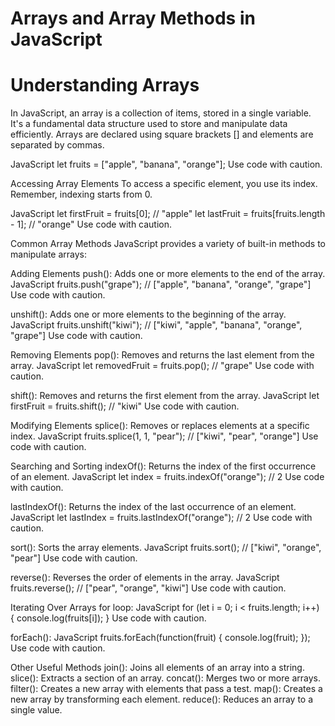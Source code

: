 # Arrays and Array Methods in JavaScript

# Understanding Arrays
In JavaScript, an array is a collection of items, stored in a single variable. It's a fundamental data structure used to store and manipulate data efficiently. Arrays are declared using square brackets [] and elements are separated by commas.

JavaScript
let fruits = ["apple", "banana", "orange"];
Use code with caution.

Accessing Array Elements
To access a specific element, you use its index. Remember, indexing starts from 0.

JavaScript
let firstFruit = fruits[0]; // "apple"
let lastFruit = fruits[fruits.length - 1]; // "orange"
Use code with caution.

Common Array Methods
JavaScript provides a variety of built-in methods to manipulate arrays:

Adding Elements
push(): Adds one or more elements to the end of the array.
JavaScript
fruits.push("grape"); // ["apple", "banana", "orange", "grape"]
Use code with caution.

unshift(): Adds one or more elements to the beginning of the array.
JavaScript
fruits.unshift("kiwi"); // ["kiwi", "apple", "banana", "orange", "grape"]
Use code with caution.

Removing Elements
pop(): Removes and returns the last element from the array.
JavaScript
let removedFruit = fruits.pop(); // "grape"
Use code with caution.

shift(): Removes and returns the first element from the array.
JavaScript
let firstFruit = fruits.shift(); // "kiwi"
Use code with caution.

Modifying Elements
splice(): Removes or replaces elements at a specific index.
JavaScript
fruits.splice(1, 1, "pear"); // ["kiwi", "pear", "orange"]
Use code with caution.

Searching and Sorting
indexOf(): Returns the index of the first occurrence of an element.
JavaScript
let index = fruits.indexOf("orange"); // 2
Use code with caution.

lastIndexOf(): Returns the index of the last occurrence of an element.
JavaScript
let lastIndex = fruits.lastIndexOf("orange"); // 2
Use code with caution.

sort(): Sorts the array elements.
JavaScript
fruits.sort(); // ["kiwi", "orange", "pear"]
Use code with caution.

reverse(): Reverses the order of elements in the array.
JavaScript
fruits.reverse(); // ["pear", "orange", "kiwi"]
Use code with caution.

Iterating Over Arrays
for loop:
JavaScript
for (let i = 0; i < fruits.length; i++) {
    console.log(fruits[i]);
}
Use code with caution.

forEach():
JavaScript
fruits.forEach(function(fruit) {
    console.log(fruit);
});
Use code with caution.

Other Useful Methods
join(): Joins all elements of an array into a string.
slice(): Extracts a section of an array.
concat(): Merges two or more arrays.
filter(): Creates a new array with elements that pass a test.
map(): Creates a new array by transforming each element.
reduce(): Reduces an array to a single value.
